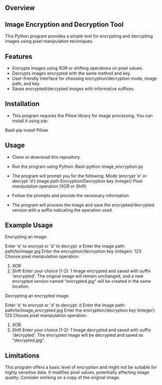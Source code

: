 ## Overview

## Image Encryption and Decryption Tool
This Python program provides a simple tool for encrypting and decrypting images using pixel manipulation techniques.

## Features
* Encrypts images using XOR or shifting operations on pixel values.
* Decrypts images encrypted with the same method and key.
* User-friendly interface for choosing encryption/decryption mode, image path, and key.
* Saves encrypted/decrypted images with informative suffixes.
  
## Installation
* This program requires the Pillow library for image processing. You can install it using pip:

Bash
pip install Pillow

## Usage
- Clone or download this repository.
- Run the program using Python:
  Bash
python image_encryption.py

- The program will prompt you for the following:
  Mode (encrypt 'e' or decrypt 'd')
  Image path
  Encryption/Decryption key (integer)
  Pixel manipulation operation (XOR or Shift)
- Follow the prompts and provide the necessary information.
- The program will process the image and save the encrypted/decrypted version with a suffix indicating the operation used.

## Example Usage
Encrypting an image:

Enter 'e' to encrypt or 'd' to decrypt: e
Enter the image path: path/to/image.jpg
Enter the encryption/decryption key (integer): 123
Choose pixel manipulation operation:
  1. XOR
  2. Shift
Enter your choice (1-2): 1
Image encrypted and saved with suffix 'encrypted'.
The original image will remain unchanged, and a new encrypted version named "encrypted.jpg" will be created in the same location.

Decrypting an encrypted image:

Enter 'e' to encrypt or 'd' to decrypt: d
Enter the image path: path/to/image_encrypted.jpg
Enter the encryption/decryption key (integer): 123
Choose pixel manipulation operation:
  1. XOR
  2. Shift
Enter your choice (1-2): 1
Image decrypted and saved with suffix 'decrypted'.
The encrypted image will be decrypted and saved as "decrypted.jpg".

## Limitations
This program offers a basic level of encryption and might not be suitable for highly sensitive data.
It modifies pixel values, potentially affecting image quality. Consider working on a copy of the original image.
